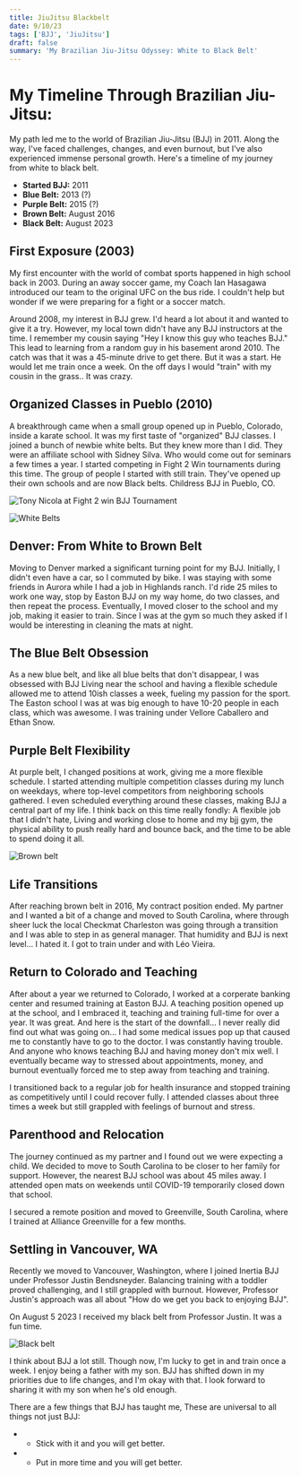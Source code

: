 ```yaml
---
title: JiuJitsu Blackbelt
date: 9/10/23
tags: ['BJJ', 'JiuJitsu']
draft: false
summary: 'My Brazilian Jiu-Jitsu Odyssey: White to Black Belt'
---
```


# My Timeline Through Brazilian Jiu-Jitsu:

My path led me to the world of Brazilian Jiu-Jitsu (BJJ) in 2011. Along the way, I've faced challenges, changes, and even burnout, but I've also experienced immense personal growth. Here's a timeline of my journey from white to black belt.

- **Started BJJ:** 2011
- **Blue Belt:** 2013 (?)
- **Purple Belt:** 2015 (?)
- **Brown Belt:** August 2016
- **Black Belt:** August 2023

## First Exposure (2003)

My first encounter with the world of combat sports happened in high school back in 2003. During an away soccer game, my Coach Ian Hasagawa introduced our team to the original UFC on the bus ride. I couldn't help but wonder if we were preparing for a fight or a soccer match.

Around 2008, my interest in BJJ grew. I'd heard a lot about it and wanted to give it a try. However, my local town didn't have any BJJ instructors at the time. I remember my cousin saying "Hey I know this guy who teaches BJJ." This lead to learning from a random guy in his basement arond 2010. The catch was that it was a 45-minute drive to get there. But it was a start. He would let me train once a week. On the off days I would "train" with my cousin in the grass.. It was crazy.

## Organized Classes in Pueblo (2010)

A breakthrough came when a small group opened up in Pueblo, Colorado, inside a karate school. It was my first taste of "organized" BJJ classes. I joined a bunch of newbie white belts. But they knew more than I did. They were an affiliate school with Sidney Silva. Who would come out for seminars a few times a year. I started competing in Fight 2 Win tournaments during this time. The group of people I started with still train. They've opened up their own schools and are now Black belts. Childress BJJ in Pueblo, CO.

![Tony Nicola at Fight 2 win BJJ Tournament](/static/images/WhiteBeltFight2Win.png)

![White Belts](/static/images/WhiteBeltSeminar.jpg)

## Denver: From White to Brown Belt

Moving to Denver marked a significant turning point for my BJJ. Initially, I didn't even have a car, so I commuted by bike. I was staying with some friends in Aurora while I had a job in Highlands ranch. I'd ride 25 miles to work one way, stop by Easton BJJ on my way home, do two classes, and then repeat the process. Eventually, I moved closer to the school and my job, making it easier to train. Since I was at the gym so much they asked if I would be interesting in cleaning the mats at night.


## The Blue Belt Obsession

As a new blue belt, and like all blue belts that don't disappear, I was obsessed with BJJ Living near the school and having a flexible schedule allowed me to attend 10ish classes a week, fueling my passion for the sport. The Easton school I was at was big enough to have 10-20 people in each class, which was awesome. I was training under Vellore Caballero and Ethan Snow.

## Purple Belt Flexibility

At purple belt, I changed positions at work, giving me a more flexible schedule. I started attending multiple competition classes during my lunch on weekdays, where top-level competitors from neighboring schools gathered. I even scheduled everything around these classes, making BJJ a central part of my life. I think back on this time really fondly: A flexible job that I didn't hate, Living and working close to home and my bjj gym, the physical ability to push really hard and bounce back, and the time to be able to spend doing it all. 

![Brown belt](/static/images/BrownBelt.jpg)
## Life Transitions

After reaching brown belt in 2016, My contract position ended. My partner and I wanted a bit of a change and moved to South Carolina, where through sheer luck the local Checkmat Charleston was going through a transition and I was able to step in as general manager. That humidity and BJJ is next level... I hated it. I got to train under and with Léo Vieira.

## Return to Colorado and Teaching

After about a year we returned to Colorado, I worked at a corperate banking center and resumed training at Easton BJJ. A teaching position opened up at the school, and I embraced it, teaching and training full-time for over a year. It was great. And here is the start of the downfall... I never really did find out what was going on... I had some medical issues pop up that caused me to constantly have to go to the doctor. I was constantly having trouble. And anyone who knows teaching BJJ and having money don't mix well. I eventually became way to stressed about appointments, money, and burnout eventually forced me to step away from teaching and training.

I transitioned back to a regular job for health insurance and stopped training as competitively until I could recover fully. I attended classes about three times a week but still grappled with feelings of burnout and stress.

## Parenthood and Relocation

The journey continued as my partner and I found out we were expecting a child. We decided to move to South Carolina to be closer to her family for support. However, the nearest BJJ school was about 45 miles away. I attended open mats on weekends until COVID-19 temporarily closed down that school.

I secured a remote position and moved to Greenville, South Carolina, where I trained at Alliance Greenville for a few months.

## Settling in Vancouver, WA

Recently we moved to Vancouver, Washington, where I joined Inertia BJJ under Professor Justin Bendsneyder. Balancing training with a toddler proved challenging, and I still grappled with burnout. However, Professor Justin's approach was all about "How do we get you back to enjoying BJJ". 

On August 5 2023 I received my black belt from Professor Justin. It was a fun time. 

![Black belt](/static/images/BlackBelt.jpg)

I think about BJJ a lot still. Though now, I'm lucky to get in and train once a week. I enjoy being a father with my son. BJJ has shifted down in my priorities due to life changes, and I'm okay with that. I look forward to sharing it with my son when he's old enough.

There are a few things that BJJ has taught me, These are universal to all things not just BJJ:
-    *   Stick with it and you will get better.
-    *   Put in more time and you will get better.
    

